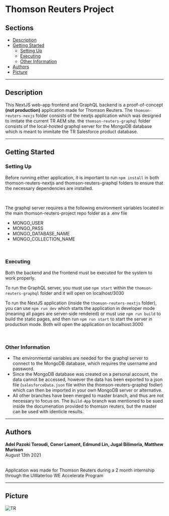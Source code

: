 # Thomson Reuters Project

## Sections

- [Description](#description)
- [Getting Started](#getting-started)
  - [Setting Up](#setting-up)
  - [Executing](#executing)
  - [Other Information](#other-information)
- [Authors](#authors)
- [Picture](#picture)

---

## Description

This NextJS web-app frontend and GraphQL backend is a proof-of-concept **(not production)** application made for Thomson Reuters.
The `thomson-reuters-nexjs` folder consists of the nextjs application which was designed to imitate the current TR AEM site.
the `thomson-reuters-graphql` folder consists of the local-hosted graphql server for the MongoDB database which is meant to immitate the TR Salesforce product database.

---

## Getting Started

### Setting Up

Before running either application, it is important to run `npm install` in both thomson-reuters-nextjs and thomson-reuters-graphql folders to ensure that the necessary dependencies are installed.

<br />

The graphql server requires a the following environment variables located in the main thomson-reuters-project repo folder as a .env file

- MONGO_USER
- MONGO_PASS
- MONGO_DATABASE_NAME
- MONGO_COLLECTION_NAME

<br />

### Executing

Both the backend and the frontend must be executed for the system to work properly.
<br />

To run the GraphQL server, you must use `npm start` within the `thomson-reuters-graphql` folder and it will open on localhost/3030
<br />

To run the NextJS application (inside the `thomson-reuters-nextjs` folder), you can use `npm run dev` which starts the application in developer mode (meaning all pages are server-side rendered) or must use `npm run build` to build the static pages, and then run `npm run start` to start the server in production mode. Both will open the application on localhost:3000

<br />

### Other Information

- The environmental variables are needed for the graphql server to connect to the MongoDB database, which requires the username and password.
- Since the MongoDB database was created on a personal account, the data cannot be accessed, however the data has been exported to a json file (`salesforceData.json` file within the thomson-reuters-graphql fodler) which can then be imported in your own MongoDB server or alternative.
- All other branches have been merged to master branch, and thus are not necessary to focus on. The `Build-App` branch was mentioned to be sued inside the documenation provided to thomson reuters, but the master can be used with identicle results.

---

## Authors

**Adel Pazoki Toroudi, Conor Lamont, Edmund Lin, Jugal Bilimoria, Matthew Murison**
<br />August 13th 2021

<br />Application was made for Thomson Reuters during a 2 month internship through the UWaterloo WE Accelerate Program

---
## Picture
![TR](https://user-images.githubusercontent.com/85805543/137048956-6174a853-df41-4985-a45f-aa3ff18b5fdd.png)

